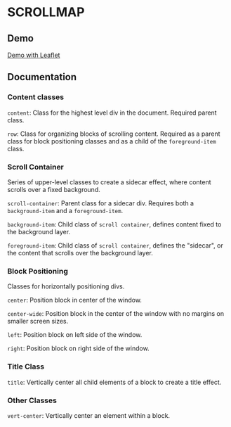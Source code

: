 # SCROLLMAP

## Demo

[Demo with Leaflet](examples/example1.html)

## Documentation

### Content classes

`content`: Class for the highest level div in the document. Required parent class.

`row`: Class for organizing blocks of scrolling content. Required as a parent class for block positioning classes and as a child of the `foreground-item` class.

### Scroll Container

Series of upper-level classes to create a sidecar effect, where content scrolls over a fixed background.

`scroll-container`: Parent class for a sidecar div. Requires both a `background-item` and a `foreground-item`.

`background-item`: Child class of `scroll container`, defines content fixed to the background layer.

`foreground-item`: Child class of `scroll container`, defines the "sidecar", or the content that scrolls over the background layer.

### Block Positioning 

Classes for horizontally positioning divs. 

`center`: Position block in center of the window. 

`center-wide`: Position block in the center of the window with no margins on smaller screen sizes.

`left`: Position block on left side of the window.

`right`: Position block on right side of the window.

### Title Class

`title`: Vertically center all child elements of a block to create a title effect. 

### Other Classes

`vert-center`: Vertically center an element within a block. 